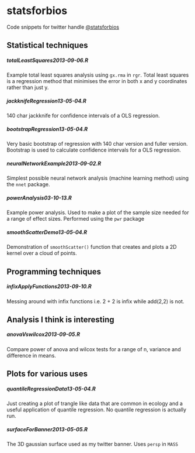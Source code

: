 statsforbios
============

Code snippets for twitter handle [@statsforbios](www.twitter.com/statsforbios)

## Statistical techniques



##### totalLeastSquares2013-09-06.R 	
Example total least squares analysis using `gx.rma` in `rgr`. Total least squares is a regression method that minimises the error in both x and y coordinates rather than just y. 


##### jackknifeRegression13-05-04.R 	
140 char jackknife for confidence intervals of a OLS regression. 

##### bootstrapRegression13-05-04.R 	
Very basic bootstrap of regression with 140 char version and fuller version. Bootstrap is used to calculate confidence intervals for a OLS regression.

##### neuralNetworkExample2013-09-02.R 	
Simplest possible neural network analysis (machine learning method) using the `nnet` package.

##### powerAnalysis03-10-13.R 	
Example power analysis. Used to make a plot of the sample size needed for a range of effect sizes. Performed using the `pwr` package


##### smoothScatterDemo13-05-04.R 
Demonstration of `smoothScatter()` function that creates and plots a 2D kernel over a cloud of points.

  
  
  
## Programming techniques


##### infixApplyFunctions2013-09-10.R 
Messing around with infix functions i.e. 2 + 2 is infix while add(2,2) is not. 
  
  
  
  

## Analysis I think is interesting

##### anovaVswilcox2013-09-05.R 	
Compare power of anova and wilcox tests for a range of n, variance and difference in means.

  
  
  
  

## Plots for various uses 


##### quantileRegressionData13-05-04.R 	
Just creating a plot of trangle like data that are common in ecology and a useful application of quantile regression. No quantile regression is actually run.

##### surfaceForBanner2013-05-05.R 	
The 3D gaussian surface used as my twitter banner. Uses `persp` in `MASS`


